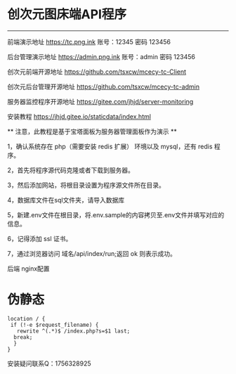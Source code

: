<!--
 * @Author: tushan
 * @Date: 2022-07-09 11:43:13
 * @LastEditors: tushan
 * @LastEditTime: 2022-07-09 11:46:38
 * @Description: 
-->
# 创次元图床端API程序

****


前端演示地址 https://tc.png.ink    账号：12345  密码 123456

后台管理演示地址 https://admin.png.ink   账号：admin  密码 123456

创次元前端开源地址 https://github.com/tsxcw/mcecy-tc-Client

创次元后台管理开源地址 https://github.com/tsxcw/mcecy-tc-admin

服务器监控程序开源地址 https://gitee.com/jhjd/server-monitoring

安装教程 https://jhjd.gitee.io/staticdata/index.html

** 注意，此教程是基于宝塔面板为服务器管理面板作为演示 **

1，确认系统存在 php（需要安装 redis 扩展） 环境以及 mysql，还有 redis 程序。

2，首先将程序源代码克隆或者下载到服务器。

3，然后添加网站，将根目录设置为程序源文件所在目录。

4，数据库文件在sql文件夹，请导入数据库

5，新建.env文件在根目录，将.env.sample的内容拷贝至.env文件并填写对应的信息。 

6，记得添加 ssl 证书。

7，通过浏览器访问 域名/api/index/run;返回 ok 则表示成功。

后端 nginx配置

# 伪静态

```
location / {
 if (!-e $request_filename) {
   rewrite ^(.*)$ /index.php?s=$1 last;
  break;
  }
}
```


安装疑问联系Q：1756328925
